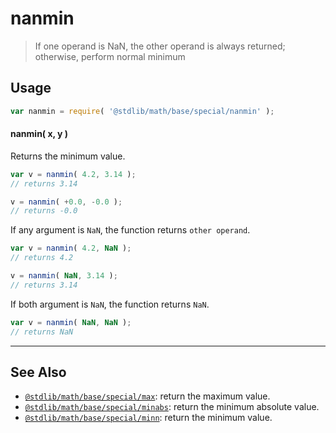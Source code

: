 <!--

@license Apache-2.0

Copyright (c) 2024 The Stdlib Authors.

Licensed under the Apache License, Version 2.0 (the "License");
you may not use this file except in compliance with the License.
You may obtain a copy of the License at

   http://www.apache.org/licenses/LICENSE-2.0

Unless required by applicable law or agreed to in writing, software
distributed under the License is distributed on an "AS IS" BASIS,
WITHOUT WARRANTIES OR CONDITIONS OF ANY KIND, either express or implied.
See the License for the specific language governing permissions and
limitations under the License.

-->

# nanmin

> If one operand is NaN, the other operand is always returned; otherwise, perform normal minimum

<!-- Section to include introductory text. Make sure to keep an empty line after the intro `section` element and another before the `/section` close. -->

<section class="intro">

</section>

<!-- /.intro -->

<!-- Package usage documentation. -->

<section class="usage">

## Usage

```javascript
var nanmin = require( '@stdlib/math/base/special/nanmin' );
```

#### nanmin( x, y )

Returns the minimum value.

```javascript
var v = nanmin( 4.2, 3.14 );
// returns 3.14

v = nanmin( +0.0, -0.0 );
// returns -0.0
```

If any argument is `NaN`, the function returns `other operand`.

```javascript
var v = nanmin( 4.2, NaN );
// returns 4.2

v = nanmin( NaN, 3.14 );
// returns 3.14
```


If both argument is `NaN`, the function returns `NaN`.

```javascript
var v = nanmin( NaN, NaN );
// returns NaN

```

</section>

<!-- /.usage -->

<!-- Package usage notes. Make sure to keep an empty line after the `section` element and another before the `/section` close. -->

<section class="notes">

</section>

<!-- /.references -->

<!-- Section for related `stdlib` packages. Do not manually edit this section, as it is automatically populated. -->

<section class="related">

* * *

## See Also

-   <span class="package-name">[`@stdlib/math/base/special/max`][@stdlib/math/base/special/max]</span><span class="delimiter">: </span><span class="description">return the maximum value.</span>
-   <span class="package-name">[`@stdlib/math/base/special/minabs`][@stdlib/math/base/special/minabs]</span><span class="delimiter">: </span><span class="description">return the minimum absolute value.</span>
-   <span class="package-name">[`@stdlib/math/base/special/minn`][@stdlib/math/base/special/minn]</span><span class="delimiter">: </span><span class="description">return the minimum value.</span>

</section>

<!-- /.related -->

<!-- Section for all links. Make sure to keep an empty line after the `section` element and another before the `/section` close. -->

<section class="links">

<!-- <related-links> -->

[@stdlib/math/base/special/max]: https://github.com/stdlib-js/stdlib/tree/develop/lib/node_modules/%40stdlib/math/base/special/max

[@stdlib/math/base/special/minabs]: https://github.com/stdlib-js/stdlib/tree/develop/lib/node_modules/%40stdlib/math/base/special/minabs

[@stdlib/math/base/special/minn]: https://github.com/stdlib-js/stdlib/tree/develop/lib/node_modules/%40stdlib/math/base/special/minn

<!-- </related-links> -->

</section>

<!-- /.links -->
